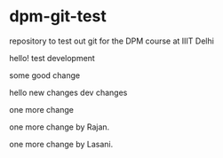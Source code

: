 # dpm-git-test
repository to test out git for the DPM course at IIIT Delhi

hello! test development


some good change





hello new changes
dev changes


one more change

one more change by Rajan.

one more change by Lasani.
